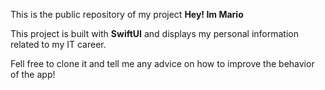 This is the public repository of my project **Hey! Im Mario**

This project is built with **SwiftUI** and displays my personal information related to my IT career.

Fell free to clone it and tell me any advice on how to improve the behavior of the app!
